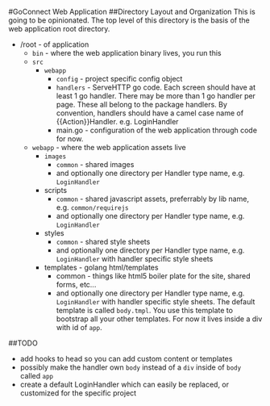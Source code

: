 #GoConnect Web Application
##Directory Layout and Organization
This is going to be opinionated. The top level of this directory is the basis of the web application root directory.

* /root - of application
	* ```bin``` - where the web application binary lives, you run this
	* ```src```
		* ```webapp```
			* ```config``` - project specific config object
			* ```handlers``` - ServeHTTP go code. Each screen should have at least 1 go handler. There may be more than 1 go handler per page. These all belong to the package handlers. By convention, handlers should have a camel case name of {{Action}}Handler. e.g. LoginHandler
			* main.go - configuration of the web application through code for now.
	* ```webapp``` - where the web application assets live
		* ```images```
			* ```common``` - shared images
			* and optionally one directory per Handler type name, e.g. ```LoginHandler```
		* scripts
			* ```common``` - shared javascript assets, preferrably by lib name, e.g. ```common/requirejs```
			* and optionally one directory per Handler type name, e.g. ```LoginHandler```
		* styles
			* ```common``` - shared style sheets
			* and optionally one directory per Handler type name, e.g. ```LoginHandler``` with handler specific style sheets
		* templates - golang html/templates
			* common - things like html5 boiler plate for the site, shared forms, etc...
			* and optionally one directory per Handler type name, e.g. ```LoginHandler``` with handler specific style sheets. The default template is called ```body.tmpl```. You use this template to bootstrap all your other templates. For now it lives inside a div with id of ```app```.

##TODO

* add hooks to head so you can add custom content or templates
* possibly make the handler own ```body``` instead of a ```div``` inside of ```body``` called ```app```
* create a default LoginHandler which can easily be replaced, or customized for the specific project